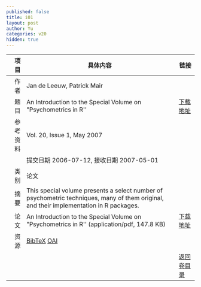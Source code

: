 ```yaml
---
published: false
title: i01
layout: post
author: Yu
categories: v20
hidden: true
---
```


| 项目 | 具体内容 | 链接 |
|---:|---|---|
| 作者 | Jan de Leeuw, Patrick Mair| |
| 题目 |An Introduction to the Special Volume on "Psychometrics in R'' | [下载地址](http://www.jstatsoft.org/v20/i01/paper) |
| 参考资料 |Vol. 20, Issue 1, May 2007 | |
| | 提交日期 2006-07-12, 接收日期 2007-05-01| | 
| 类别 | 论文| |
| 摘要 | This special volume presents a select number of psychometric techniques, many of them original, and their implementation in R packages.| |
| 论文 | An Introduction to the Special Volume on "Psychometrics in R''  (application/pdf, 147.8 KB)| [下载地址](http://www.jstatsoft.org/v20/i01/paper) |
| 资源 | [BibTeX](http://www.jstatsoft.org/v20/i01/bibtex) [OAI](http://www.jstatsoft.org/oai?verb=GetRecord&identifier=oai.jstatsoft/v20/i01&prefix=oai_dc)| |
| |  | [返回卷目录]({{site.baseurl}}/volume/v20.html) |